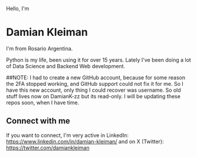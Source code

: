 Hello, I'm 
# Damian Kleiman

I'm from Rosario Argentina. 

Python is my life, been using it for over 15 years. Lately I've been doing a lot of Data Science and Backend Web development. 

##NOTE: I had to create a new GitHub account, because for some reason the 2FA stopped working, and GitHub support could not fix it for me. So I have this new account, only thing I could recover was username. So old stuff lives now on DamianK-zz but its read-only. I will be updating these repos soon, when I have time.

## Connect with me
If you want to connect, I'm very active in LinkedIn: https://www.linkedin.com/in/damian-kleiman/ and on X (Twitter): https://twitter.com/damiankleiman

